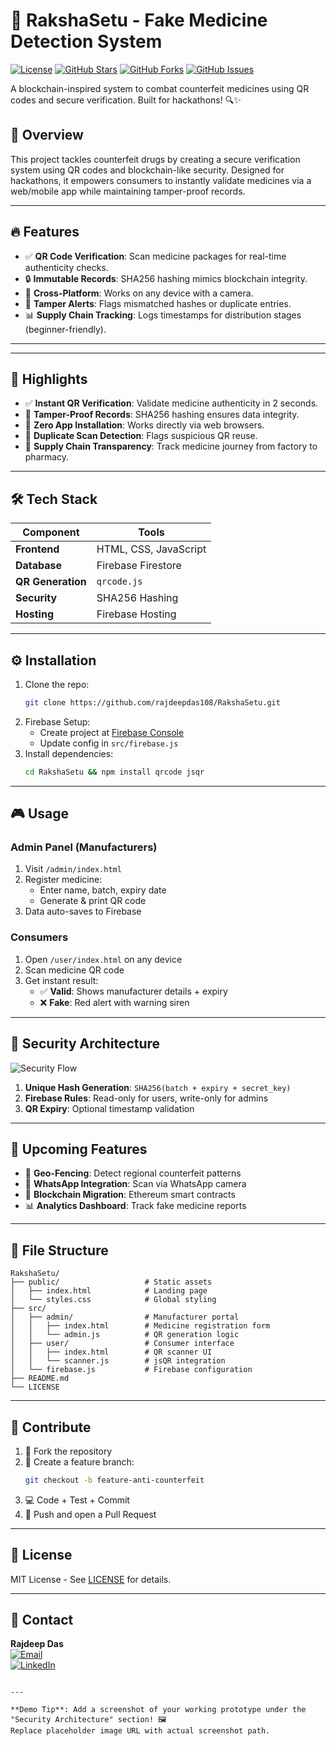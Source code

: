 # 💊 RakshaSetu - Fake Medicine Detection System 

[![License](https://img.shields.io/badge/License-MIT-blue.svg)](https://opensource.org/licenses/MIT)
[![GitHub Stars](https://img.shields.io/github/stars/rajdeepdas108/RakshaSetu)](https://github.com/rajdeepdas108/RakshaSetu/stargazers)
[![GitHub Forks](https://img.shields.io/github/forks/rajdeepdas108/RakshaSetu)](https://github.com/rajdeepdas108/RakshaSetu/network)
[![GitHub Issues](https://img.shields.io/github/issues/rajdeepdas108/RakshaSetu)](https://github.com/rajdeepdas108/RakshaSetu/issues)

A blockchain-inspired system to combat counterfeit medicines using QR codes and secure verification. Built for hackathons! 🔍✨

## 📝 Overview  
This project tackles counterfeit drugs by creating a secure verification system using QR codes and blockchain-like security. Designed for hackathons, it empowers consumers to instantly validate medicines via a web/mobile app while maintaining tamper-proof records. 

---

## 🔥 Features  
- ✅ **QR Code Verification**: Scan medicine packages for real-time authenticity checks.  
- 🔒 **Immutable Records**: SHA256 hashing mimics blockchain integrity.  
- 📱 **Cross-Platform**: Works on any device with a camera.  
- 🚨 **Tamper Alerts**: Flags mismatched hashes or duplicate entries.  
- 📊 **Supply Chain Tracking**: Logs timestamps for distribution stages (beginner-friendly).  

---

---

## 🚀 Highlights
- ✅ **Instant QR Verification**: Validate medicine authenticity in 2 seconds.
- 🔗 **Tamper-Proof Records**: SHA256 hashing ensures data integrity.
- 📱 **Zero App Installation**: Works directly via web browsers.
- 🚨 **Duplicate Scan Detection**: Flags suspicious QR reuse.
- 🏥 **Supply Chain Transparency**: Track medicine journey from factory to pharmacy.

---

## 🛠️ Tech Stack
| **Component**       | **Tools**                                                                 |
|----------------------|---------------------------------------------------------------------------|
| **Frontend**         | HTML, CSS, JavaScript                                                    |
| **Database**         | Firebase Firestore                                                        |
| **QR Generation**    | `qrcode.js`                                                               |
| **Security**         | SHA256 Hashing                                                            |
| **Hosting**          | Firebase Hosting                                                          |

---

## ⚙️ Installation
1. Clone the repo:
   ```bash
   git clone https://github.com/rajdeepdas108/RakshaSetu.git
   ```
2. Firebase Setup:
   - Create project at [Firebase Console](https://console.firebase.google.com/)
   - Update config in `src/firebase.js`
3. Install dependencies:
   ```bash
   cd RakshaSetu && npm install qrcode jsqr
   ```

---

## 🎮 Usage
### **Admin Panel** (Manufacturers)
1. Visit `/admin/index.html`
2. Register medicine:
   - Enter name, batch, expiry date
   - Generate & print QR code
3. Data auto-saves to Firebase

### **Consumers**
1. Open `/user/index.html` on any device
2. Scan medicine QR code
3. Get instant result:
   - ✅ **Valid**: Shows manufacturer details + expiry
   - ❌ **Fake**: Red alert with warning siren

---

## 🔐 Security Architecture
![Security Flow](https://via.placeholder.com/800x400.png?text=QR+Hashing+%26+Firebase+Security+Flow)
1. **Unique Hash Generation**: `SHA256(batch + expiry + secret_key)`
2. **Firebase Rules**: Read-only for users, write-only for admins
3. **QR Expiry**: Optional timestamp validation

---

## 🌟 Upcoming Features
- 📍 **Geo-Fencing**: Detect regional counterfeit patterns
- 📲 **WhatsApp Integration**: Scan via WhatsApp camera
- 🔗 **Blockchain Migration**: Ethereum smart contracts
- 📊 **Analytics Dashboard**: Track fake medicine reports

---

## 📂 File Structure
```
RakshaSetu/
├── public/                   # Static assets
│   ├── index.html            # Landing page
│   └── styles.css            # Global styling
├── src/
│   ├── admin/                # Manufacturer portal
│   │   ├── index.html        # Medicine registration form
│   │   └── admin.js          # QR generation logic
│   ├── user/                 # Consumer interface
│   │   ├── index.html        # QR scanner UI
│   │   └── scanner.js        # jsQR integration
│   └── firebase.js           # Firebase configuration
├── README.md
└── LICENSE
```

---

## 🤝 Contribute
1. 🍴 Fork the repository
2. 🔨 Create a feature branch:
   ```bash
   git checkout -b feature-anti-counterfeit
   ```
3. 💻 Code + Test + Commit
4. 🚀 Push and open a Pull Request

---

## 📜 License
MIT License - See [LICENSE](LICENSE) for details.

---

## 📧 Contact
**Rajdeep Das**  
[![Email](https://img.shields.io/badge/Email-drajdeep00108%40gmail.com-red)](mailto:drajdeep00108@gmail.com)  
[![LinkedIn](https://img.shields.io/badge/LinkedIn-rajdeepdas108-blue)](https://linkedin.com/in/rajdeepdas108)

```

---

**Demo Tip**: Add a screenshot of your working prototype under the "Security Architecture" section! 🖼️  
Replace placeholder image URL with actual screenshot path.
